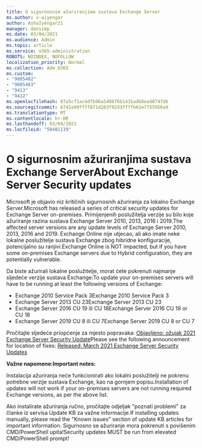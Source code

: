 ```yaml
---
title: O sigurnosnim ažuriranjima sustava Exchange Server
ms.author: v-aiyengar
author: AshaIyengar21
manager: dansimp
ms.date: 03/04/2021
ms.audience: Admin
ms.topic: article
ms.service: o365-administration
ROBOTS: NOINDEX, NOFOLLOW
localization_priority: Normal
ms.collection: Adm_O365
ms.custom:
- "9005482"
- "9005483"
- "9413"
- "9412"
ms.openlocfilehash: 87a5cf1ac4dfb96a5406f6b1431adb6ead074fd6
ms.sourcegitcommit: 6741a997fff871d263f92d3ff7fb61e7755956a9
ms.translationtype: MT
ms.contentlocale: hr-HR
ms.lasthandoff: 03/04/2021
ms.locfileid: "50481119"
---
```

# <a name="about-exchange-server-security-updates"></a><span data-ttu-id="88670-102">O sigurnosnim ažuriranjima sustava Exchange Server</span><span class="sxs-lookup"><span data-stu-id="88670-102">About Exchange Server Security updates</span></span>

<span data-ttu-id="88670-103">Microsoft je objavio niz kritičnih sigurnosnih ažuriranja za lokalno Exchange Server.</span><span class="sxs-lookup"><span data-stu-id="88670-103">Microsoft has released a series of critical security updates for Exchange Server on-premises.</span></span> <span data-ttu-id="88670-104">Primijenjenih poslužitelja verzije su bilo koje ažuriranje razina sustava Exchange Server 2010, 2013, 2016 i 2019.</span><span class="sxs-lookup"><span data-stu-id="88670-104">The affected server versions are any update levels of Exchange Server 2010, 2013, 2016 and 2019.</span></span> <span data-ttu-id="88670-105">Exchange Online nije utjecao, ali ako imate neke lokalne poslužitelje sustava Exchange zbog hibridne konfiguracije, potencijalno su ranjivi.</span><span class="sxs-lookup"><span data-stu-id="88670-105">Exchange Online is NOT impacted, but if you have some on-premises Exchange servers due to Hybrid configuration, they are potentially vulnerable.</span></span>

<span data-ttu-id="88670-106">Da biste ažurirali lokalne poslužitelje, morat ćete pokrenuti najmanje sljedeće verzije sustava Exchange:</span><span class="sxs-lookup"><span data-stu-id="88670-106">To update your on-premises servers will have to be running at least the following versions of Exchange:</span></span>

- <span data-ttu-id="88670-107">Exchange 2010 Service Pack 3</span><span class="sxs-lookup"><span data-stu-id="88670-107">Exchange 2010 Service Pack 3</span></span>
- <span data-ttu-id="88670-108">Exchange Server 2013 CU 23</span><span class="sxs-lookup"><span data-stu-id="88670-108">Exchange Server 2013 CU 23</span></span>
- <span data-ttu-id="88670-109">Exchange Server 2016 CU 19 ili CU 18</span><span class="sxs-lookup"><span data-stu-id="88670-109">Exchange Server 2016 CU 19 or CU 18</span></span>
- <span data-ttu-id="88670-110">Exchange Server 2019 CU 8 ili CU 7</span><span class="sxs-lookup"><span data-stu-id="88670-110">Exchange Server 2019 CU 8 or CU 7</span></span>

<span data-ttu-id="88670-111">Pročitajte sljedeće priopćenje za mjesto popravaka: [Objavljeno: ožujak 2021 Exchange Server Security Update](https://techcommunity.microsoft.com/t5/exchange-team-blog/released-march-2021-exchange-server-security-updates/ba-p/2175901)</span><span class="sxs-lookup"><span data-stu-id="88670-111">Please see the following announcement for location of fixes: [Released: March 2021 Exchange Server Security Updates](https://techcommunity.microsoft.com/t5/exchange-team-blog/released-march-2021-exchange-server-security-updates/ba-p/2175901)</span></span>

<span data-ttu-id="88670-112">**Važne napomene:**</span><span class="sxs-lookup"><span data-stu-id="88670-112">**Important notes:**</span></span>

<span data-ttu-id="88670-113">Instalacija ažuriranja neće funkcionirati ako lokalni poslužitelji ne pokrenu potrebne verzije sustava Exchange, kao na gornjem popisu.</span><span class="sxs-lookup"><span data-stu-id="88670-113">Installation of updates will not work if your on-premises servers are not running required Exchange versions, as per the above list.</span></span>

<span data-ttu-id="88670-114">Ako instalirate ažuriranja ručno, pročitajte odjeljak "poznati problemi" za članke iz servisa Update KB za važne informacije.</span><span class="sxs-lookup"><span data-stu-id="88670-114">If installing updates manually, please read the "Known issues" section of update KB articles for important information.</span></span> <span data-ttu-id="88670-115">Sigurnosno se ažuriranje mora pokrenuti s povišenim CMD/PowerShell upita!</span><span class="sxs-lookup"><span data-stu-id="88670-115">Security updates MUST be run from elevated CMD/PowerShell prompt!</span></span>
